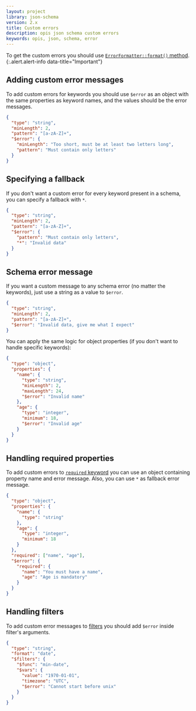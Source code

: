 ```yaml
---
layout: project
library: json-schema
version: 2.x
title: Custom errors
description: opis json schema custom errors
keywords: opis, json, schema, error
---
```


To get the custom errors you should use [`ErrorFormatter::format()` method](php-error-formatter.html#format-method).
{:.alert.alert-info data-title="Important"}

## Adding custom error messages

To add custom errors for keywords you should use `$error` as an object with the same properties as keyword names, 
and the values should be the error messages.

```json
{
  "type": "string",
  "minLength": 2,
  "pattern": "[a-zA-Z]+",
  "$error": {
    "minLength": "Too short, must be at least two letters long",
    "pattern": "Must contain only letters"
  }
}
```

## Specifying a fallback

If you don't want a custom error for every keyword present in a schema, you can specify a fallback with `*`.

```json
{
  "type": "string",
  "minLength": 2,
  "pattern": "[a-zA-Z]+",
  "$error": {
    "pattern": "Must contain only letters",
    "*": "Invalid data"
  }
}
```

## Schema error message

If you want a custom message to any schema error (no matter the keywords), just use a string as a value to `$error`.

```json
{
  "type": "string",
  "minLength": 2,
  "pattern": "[a-zA-Z]+",
  "$error": "Invalid data, give me what I expect"
}
```

You can apply the same logic for object properties (if you don't want to handle specific keywords):

```json
{
  "type": "object",
  "properties": {
    "name": {
      "type": "string",
      "minLength": 2,
      "maxLength": 24,
      "$error": "Invalid name"
    },
    "age": {
      "type": "integer",
      "minimum": 18,
      "$error": "Invalid age"
    }
  }
}
```

## Handling required properties

To add custom errors to [`required` keyword](./object.html#required) you can use an object containing property name and
error message. Also, you can use `*` as fallback error message.

```json
{
  "type": "object",
  "properties": {
    "name": {
      "type": "string"
    },
    "age": {
      "type": "integer",
      "minimum": 18
    }
  },
  "required": ["name", "age"],
  "$error": {
    "required": {
      "name": "You must have a name",
      "age": "Age is mandatory"
    }
  }
}
```

## Handling filters

To add custom error messages to [filters](./filters.html) you should add `$error` inside filter's arguments.

```json
{
  "type": "string",
  "format": "date",
  "$filters": {
    "$func": "min-date",
    "$vars": {
      "value": "1970-01-01",
      "timezone": "UTC",
      "$error": "Cannot start before unix"
    }
  }
}
```